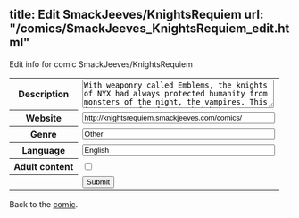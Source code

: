 title: Edit SmackJeeves/KnightsRequiem
url: "/comics/SmackJeeves_KnightsRequiem_edit.html"
---
Edit info for comic SmackJeeves/KnightsRequiem

<form name="comic" action="http://gaepostmail.appspot.com/comic/" method="post">
<table class="comicinfo">
<tr>
<th>Description</th><td><textarea name="description" cols="40" rows="3">With weaponry called Emblems, the knights of NYX had always protected humanity from monsters of the night, the vampires. This is a story of a few new knights discovering just what it is like to become slayers</textarea></td>
</tr>
<tr>
<th>Website</th><td><input type="text" name="url" value="http://knightsrequiem.smackjeeves.com/comics/" size="40"/></td>
</tr>
<tr>
<th>Genre</th><td><input type="text" name="genre" value="Other" size="40"/></td>
</tr>
<tr>
<th>Language</th><td><input type="text" name="language" value="English" size="40"/></td>
</tr>
<tr>
<th>Adult content</th><td><input type="checkbox" name="adult" value="adult" /></td>
</tr>
<tr>
<th></th><td>
<input type="hidden" name="comic" value="SmackJeeves_KnightsRequiem" />
<input type="submit" name="submit" value="Submit" />
</td>
</tr>
</table>
</form>

Back to the [comic](SmackJeeves_KnightsRequiem.html).
